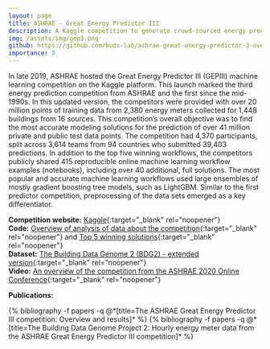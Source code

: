 ```yaml
---
layout: page
title: ASHRAE - Great Energy Predictor III
description: A Kaggle competition to generate crowd-sourced energy prediction models.
img: /assets/img/gep3.png
github: https://github.com/buds-lab/ashrae-great-energy-predictor-3-overview-analysis
importance: 5
---
```


In late 2019, ASHRAE hosted the Great Energy Predictor III (GEPIII) machine learning competition on the Kaggle platform. This launch marked the third energy prediction competition from ASHRAE and the first since the mid-1990s. In this updated version, the competitors were provided with over 20 million points of training data from 2,380 energy meters collected for 1,448 buildings from 16 sources. This competition’s overall objective was to find the most accurate modeling solutions for the prediction of over 41 million private and public test data points. The competition had 4,370 participants, split across 3,614 teams from 94 countries who submitted 39,403 predictions. In addition to the top five winning workflows, the competitors publicly shared 415 reproducible online machine learning workflow examples (notebooks), including over 40 additional, full solutions. The most popular and accurate machine learning workflows used large ensembles of mostly gradient boosting tree models, such as LightGBM. Similar to the first predictor competition, preprocessing of the data sets emerged as a key differentiator.

<!-- I am one of the core members of the  technical committee and co-led the data preparation and model prototyping process, and validated the winning solutions.-->

**Competition website:** [Kaggle](https://www.kaggle.com/c/ashrae-energy-prediction){:target="_blank" rel="noopener"}<br>
**Code:** [Overview of analysis of data about the competition](https://github.com/buds-lab/ashrae-great-energy-predictor-3-overview-analysis){:target="_blank" rel="noopener"} and [Top 5 winning solutions](https://github.com/buds-lab/ashrae-great-energy-predictor-3-solution-analysis){:target="_blank" rel="noopener"}<br>
**Dataset:** [The Building Data Genome 2 (BDG2) - extended version](https://github.com/buds-lab/building-data-genome-project-2){:target="_blank" rel="noopener"}<br>
**Video:** [An overview of the competition from the ASHRAE 2020 Online Conference](https://www.youtube.com/watch?v=xqtBVy5cZgA&feature=youtu.be){:target="_blank" rel="noopener"}

**Publications:** 
<div class="publications">
  {% bibliography -f papers -q @*[title=The ASHRAE Great Energy Predictor III competition: Overview and results]* %}
  {% bibliography -f papers -q @*[title=The Building Data Genome Project 2: Hourly energy meter data from the ASHRAE Great Energy Predictor III competition]* %}
</div>


